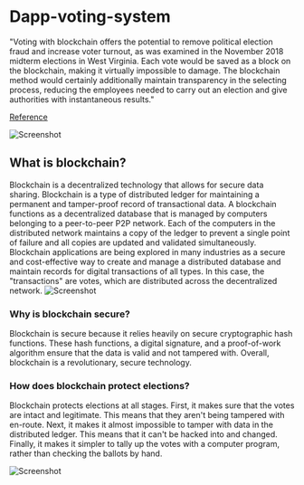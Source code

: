 # Dapp-voting-system

"Voting with blockchain offers the potential to remove political election fraud and increase voter turnout, as was examined in the November 2018 midterm elections in West Virginia. Each vote would be saved as a block on the blockchain, making it virtually impossible to damage. The blockchain method would certainly additionally maintain transparency in the selecting process, reducing the employees needed to carry out an election and give authorities with instantaneous results."

[Reference](https://it.careers360.com/articles/want-pursue-career-in-blockchain-technology)

![Screenshot](https://user-images.githubusercontent.com/43414928/86126854-a5898700-bafc-11ea-8ab1-dca76781f197.png)

## What is blockchain?
Blockchain is a decentralized technology that allows for secure data sharing. Blockchain is a type of distributed ledger for maintaining a permanent and tamper-proof record of transactional data. A blockchain functions as a decentralized database that is managed by computers belonging to a peer-to-peer P2P network. Each of the computers in the distributed network maintains a copy of the ledger to prevent a single point of failure and all copies are updated and validated simultaneously. Blockchain applications are being explored in many industries as a secure and cost-effective way to create and manage a distributed database and maintain records for digital transactions of all types. In this case, the "transactions" are votes, which are distributed across the decentralized network.
![Screenshot](https://www.garyfox.co/wp-content/uploads/2017/07/blockchain-applications-infographic-featured.jpg)
### Why is blockchain secure?
Blockchain is secure because it relies heavily on secure cryptographic hash functions. These hash functions, a digital signature, and a proof-of-work algorithm ensure that the data is valid and not tampered with. Overall, blockchain is a revolutionary, secure technology.
### How does blockchain protect elections?
Blockchain protects elections at all stages. First, it makes sure that the votes are intact and legitimate. This means that they aren't being tampered with en-route. Next, it makes it almost impossible to tamper with data in the distributed ledger. This means that it can't be hacked into and changed. Finally, it makes it simpler to tally up the votes with a computer program, rather than checking the ballots by hand.    

![Screenshot](https://s3.amazonaws.com/cbi-research-portal-uploads/2018/10/30144648/blockchain-election-security-solutions-10.30.2018-880x1339.png)
